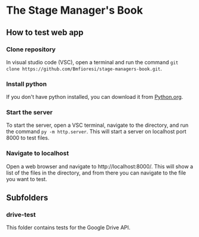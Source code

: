 # The Stage Manager's Book

## How to test web app

### Clone repository
In visual studio code (VSC), open a terminal and run the command `git clone https://github.com/Bmfioresi/stage-managers-book.git`.
### Install python
If you don't have python installed, you can download it from [Python.org](https://www.python.org/downloads/).
### Start the server
To start the server, open a VSC terminal, navigate to the directory, and run the command `py -m http.server`. This will start a server on localhost port 8000 to test files.
### Navigate to localhost
Open a web browser and navigate to http://localhost:8000/. This will show a list of the files in the directory, and from there you can navigate to the file you want to test.

## Subfolders
### drive-test
This folder contains tests for the Google Drive API.